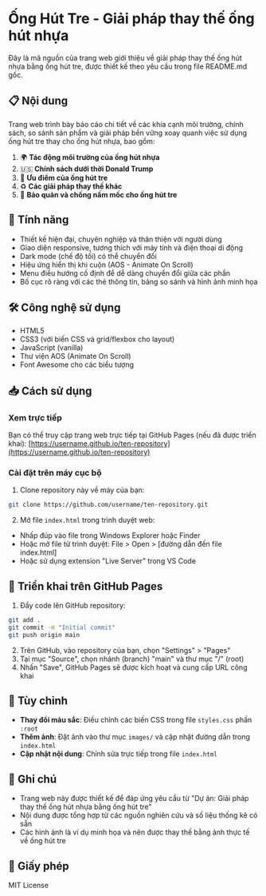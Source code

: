 # Ống Hút Tre - Giải pháp thay thế ống hút nhựa

Đây là mã nguồn của trang web giới thiệu về giải pháp thay thế ống hút nhựa bằng ống hút tre, được thiết kế theo yêu cầu trong file README.md gốc.

## 📋 Nội dung

Trang web trình bày báo cáo chi tiết về các khía cạnh môi trường, chính sách, so sánh sản phẩm và giải pháp bền vững xoay quanh việc sử dụng ống hút tre thay cho ống hút nhựa, bao gồm:

1. 🌍 **Tác động môi trường của ống hút nhựa**
2. 🇺🇸 **Chính sách dưới thời Donald Trump**
3. 🎍 **Ưu điểm của ống hút tre**
4. ♻️ **Các giải pháp thay thế khác**
5. 🧼 **Bảo quản và chống nấm mốc cho ống hút tre**

## 🚀 Tính năng

- Thiết kế hiện đại, chuyên nghiệp và thân thiện với người dùng
- Giao diện responsive, tương thích với máy tính và điện thoại di động
- Dark mode (chế độ tối) có thể chuyển đổi
- Hiệu ứng hiển thị khi cuộn (AOS - Animate On Scroll)
- Menu điều hướng cố định để dễ dàng chuyển đổi giữa các phần
- Bố cục rõ ràng với các thẻ thông tin, bảng so sánh và hình ảnh minh họa

## 🛠️ Công nghệ sử dụng

- HTML5
- CSS3 (với biến CSS và grid/flexbox cho layout)
- JavaScript (vanilla)
- Thư viện AOS (Animate On Scroll)
- Font Awesome cho các biểu tượng

## 📥 Cách sử dụng

### Xem trực tiếp

Bạn có thể truy cập trang web trực tiếp tại GitHub Pages (nếu đã được triển khai):
[https://username.github.io/ten-repository](https://username.github.io/ten-repository)

### Cài đặt trên máy cục bộ

1. Clone repository này về máy của bạn:
```bash
git clone https://github.com/username/ten-repository.git
```

2. Mở file `index.html` trong trình duyệt web:
- Nhấp đúp vào file trong Windows Explorer hoặc Finder
- Hoặc mở file từ trình duyệt: File > Open > [đường dẫn đến file index.html]
- Hoặc sử dụng extension "Live Server" trong VS Code

## 🚀 Triển khai trên GitHub Pages

1. Đẩy code lên GitHub repository:
```bash
git add .
git commit -m "Initial commit"
git push origin main
```

2. Trên GitHub, vào repository của bạn, chọn "Settings" > "Pages"
3. Tại mục "Source", chọn nhánh (branch) "main" và thư mục "/" (root)
4. Nhấn "Save", GitHub Pages sẽ được kích hoạt và cung cấp URL công khai

## 🔧 Tùy chỉnh

- **Thay đổi màu sắc**: Điều chỉnh các biến CSS trong file `styles.css` phần `:root`
- **Thêm ảnh**: Đặt ảnh vào thư mục `images/` và cập nhật đường dẫn trong `index.html`
- **Cập nhật nội dung**: Chỉnh sửa trực tiếp trong file `index.html`

## 📝 Ghi chú

- Trang web này được thiết kế để đáp ứng yêu cầu từ "Dự án: Giải pháp thay thế ống hút nhựa bằng ống hút tre"
- Nội dung được tổng hợp từ các nguồn nghiên cứu và số liệu thống kê có sẵn
- Các hình ảnh là ví dụ minh họa và nên được thay thế bằng ảnh thực tế về ống hút tre

## 📜 Giấy phép

MIT License 